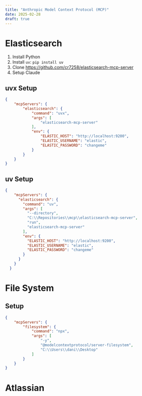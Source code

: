 ```yaml
---
title: "Anthropic Model Context Protocol (MCP)"
date: 2025-02-28
draft: true
---
```


# Elasticsearch

1. Install Python
1. Install `uv`: `pip install uv`
1. Clone https://github.com/cr7258/elasticsearch-mcp-server
1. Setup Claude

## uvx Setup
```json
{
    "mcpServers": {
        "elasticsearch": {
            "command": "uvx",
            "args": [
                "elasticsearch-mcp-server"
            ],
            "env": {
                "ELASTIC_HOST": "http://localhost:9200",
                "ELASTIC_USERNAME": "elastic",
                "ELASTIC_PASSWORD": "changeme"
            }
        }
    }
}
```

## uv Setup
```json
{
    "mcpServers": {
      "elasticsearch": {
        "command": "uv",
        "args": [
          "--directory",
          "C:\\Repositories\\mcp\\elasticsearch-mcp-server",
          "run",
          "elasticsearch-mcp-server"
        ],
        "env": {
          "ELASTIC_HOST": "http://localhost:9200",
          "ELASTIC_USERNAME": "elastic",
          "ELASTIC_PASSWORD": "changeme"
        }
      }
    }
  }
```

# File System

## Setup
```json
{
    "mcpServers": {        
        "filesystem": {
            "command": "npx",
            "args": [
                "-y",
                "@modelcontextprotocol/server-filesystem",
                "C:\\Users\\dani\\Desktop"
            ]
        }
    }
}
```

# Atlassian